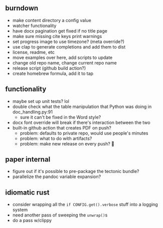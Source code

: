 ## burndown
* make content directory a config value
* watcher functionality
* have docx pagination get fixed if no title page
* make sure missing cite keys print warnings
* set progress image to use timezone? (meta override?)
* use clap to generate completions and add them to dist
* license, readme, etc
* move examples over here, add scripts to update
* change old repo name, change current repo name
* release script (github build action?)
* create homebrew formula, add it to tap

## functionality
* maybe set up unit tests? lol
* double check what the table manipulation that Python was doing in doc_handling.py:91
    - sure it can't be fixed in the Word style?
* docx font override will break if there's interaction between the two
* built-in github action that creates PDF on push?
  - problem: defaults to private repo, would use people's minutes
  - problem: what to do with artifacts? 
  - problem: make new release on every push? 😬

## paper internal
* figure out if it's possible to pre-package the tectonic bundle?
* parallelize the pandoc variable expansion?

## idiomatic rust
- consider wrapping all the `if CONFIG.get().verbose` stuff into a logging system
- need another pass of sweeping the `unwrap()`s
- do a pass w/clippy

